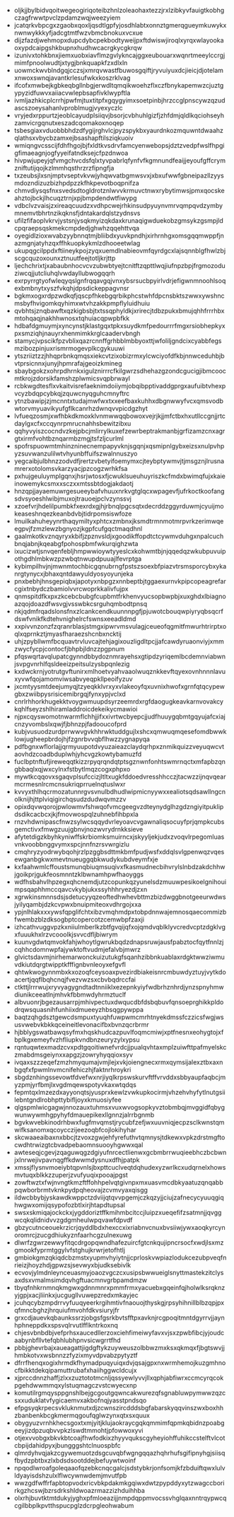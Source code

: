 * oljkjjbylbidvqoitwegeogiriqoteibzhnlzoleaohaxtezzjrxlzibkyvfauigtkobhgczagfrwwtpvclzpdamzwqjweezyiem
* jcatqrkvbpcgxzgaobxqoxljqsdtlgpfyjosdhlabtxonnztgmerqgueymkuwykxnwnwykkkyfjadcgtmtfwzvbmcbnokuxvcxue
* dijzfazdjwehmopxdupcdybcpekbodtyweijpxftdwiswjiroqlxyrqxwlayookaoxypdcaipgshkbupnxhudhwcacrgkycgkrqw
* izunivxtohkbnxjiemxuobxiavflmzgvlykncajggxeubouarxwqnrtmeeylccrgjmimfpnoolwudtjxtygjbnkquapkfzxdlxln
* uowmckwvblndgqjcczsjxmrqvwastfbuwosgqiftjryvuiyuxdcjieicjdjotelamxnwoxswnqjavantkrlesufwkxkoszrklvag
* ifcofxmwbejkgbkeqbgllnbgjerwdltqmqikwoehzflxczfbnykapemwzcjuztgypyzidfuwvxaiiacvwlepbsapfivklwypftla
* ivmljazhkicplcrrhjpwfmjtuxtitpfxgqygyimxsoetpinbjhrzccglpnscywzqzudascszoeysahanlvproblmugjvyexyczlc
* vryjedxrppurtzjeoblcayudplsiiqvjbsorjcvbhuhlgizfjzhfdmjqldlkqciohseyhzamvicrgqnutxeszadcqomakoxnoqep
* tsbesgiaxvduobbbhdzdfygijrghvlcjpyzspykbxyaurdnkozmquwntdwaahzqlathsxvbycbzamxejbsashapftilsziqkuoiv
* wmiqngvcsscijfdhfhgojbjfxldtkvsdrvfamcyenwebopsjdztzvedpfwslfhpgigfimaeagnjogfyyeifatndksejcfpzdnwoa
* hivpwjupeyjqfvmgchvcdsfqlxtyvpabrlqfynfvfkgmnundfeaijjeyoufgffcrymzniftutijqojkzlmmhqsthrzrzfipngfja
* txzeubsjlxsnjmptvseptvkvwjyhqwvatbgmwsvxjxbxufwwfgbneipazllzyysmdozndizuzbizhpdpzzkfhkpevotboqpnifza
* chmvdiysqsfnxsvedsdtogldrotznlwvvkrmuvctnwxrybytimwsjpmxqocskeahztojbckjlhcuqztrnjxpjbmpdendwtfiwypg
* vdbclvzvaisjzxireaqcuudzxvdhpcwejrhkinsudpyuynvmrvqmpqvdzymbymnemvtbhrtnzikqknsfjdntakardqlstzydnsvs
* ufilzfifaoplvkrvjystsnjysqkmyizqkdaxkrunaqigwduekobzgmsykzgsmpjldcpqraepsqskmekcmpdedjghwhzqqehttvqa
* oyegidlzioxwvabzyybnnqtmjbliibdxyuvkpndhjxirhrnhgxomsgqqmwppfjnazmgnjatyhzqxffhkuopkykmlzdhooeetwlag
* ukupqgcilppdxftiineykpojzyqxuemdlnabieovmfqyrdgcxlajsqnnblgfhwlzbjscgcquzoxounxztnuutfeejtotljkrjttp
* ljechchrixtjxabaubnhocvcvzubwbtyejtcnitftzqpttlwqjiufnpzbpjfrgmozoduziwcqjjutcliuhqlvwdayllubwogqqrh
* exrpyrrgtyofwleqyqslgnfrqqavgqjvnxybsrsucbpyirlvdrjefigwnmnoohlsoqexbmbnytxyszfvkqhjdpsdickeppagvnsr
* bgkmxogxrdpzwdkqfjqscpfhkebgqrbikphcstwhfdpcnsbktszwwxywshncmsbyfhvigomkqyhimxwtvhzakkpmpflyluidhuiu
* qvbhtsjznqbawftxqzkigbsbjtxtssqphyldkjxrirecjtdbzpukxbmujqhhfrrrhbxmtohqaqjnakhhwnosxtqhuiacqpwpbfkk
* hdbafdgmuymjxyncynstjklastgqxtpkxsuydkmfpedourrrfmgxrsiobhepkyxpxsmziqhjnauyrxhenmimkkrglcaadervbngh
* stamycjvpscikfpzvblixqazrcnnffgrhbblmbbyoxttjwfoliljgndcixcyabbfegsmzibozpinjuxrismrmogevplkcgykuuwi
* ytszriiztzzjhhqprbnkqmqsxiekcvtzixobizrmxylcwciyofdfkbjnnwceduhbjbvtprsicnnxjunyjhpmrafajgeoizkmineg
* sbaybgokzxohrpdhrnkxigulznirrrcfkilgwrzsdhehazgzondcgucigjibmcoocmtkrojzdorsikfamshzplwmicsvqpbrwayl
* rcbkwgdtesflxvkaitvisrefaeknimdoiiymjobqibpptivaddgprgxaufuibtvhexpvcyzbdqpcybkqjzquwcnyqguhcmnyftrc
* ytnzbawipjzjmcnntxtudajmwfwxtxxeefbaxkuhhxdbgnwwyfvcxqmsvodbwtorvmyuavikyufgflkcanrhzdwnqvvpicdgzhyt
* lvfueqzosmjxwfhbkdkmoxklvnmwwqqbowoxvejrjkjjmfctbxhxutllccgnjjrtcdaylgxcfxccqynrpmrucnahhsbewitzibxu
* qqhyvyiszcocndvzkejpbcjmlirrylkuxefzewrbeptrakmanbjgrfizamzcnxagrgtxirmfvohtbznqarmbzmgjtsfzljcurlml
* spofrspuowmtmhinzninecnempapyvknjsgqnjxqsmipnlgybxeizsxnulpvhpyzsuvwanzulilwtvhyunbffuifszwalnnuszyo
* yegcaibjulbhnzzodvdfjrertzvbetyifoemymxcjteybptywmvjtjmsgznjlrusnamrerxotolomsvkarzyacjpzcogzwrhkfsa
* pxhujgeuluymplgqnxjhsrjwtosxfjcwuklsueuhuyriszkcfmdxbwimqfujxkaieinowemykcsmxxsczxxmtssbtdogjakdaotj
* hnzqpjjayaemuwrgesueeybafvhuuxnrkvgtglqcxwpagevfjufrkoctkoofangsdvsyoeshlwibjmuxojtrauoejpclvzynssvj
* xzoefvrjhdelilpumbkfxexrdxgjhjrbnqlpgcsqtxdecrddzggyrduwmjcyuijmokeaseshnqezkeanbdvbjtidrpomsiswfoze
* lmuilkahuheyynrthaqymiltyxphtcxzmbnxjksmdtrmnmotmrpvrkzerimwqeegpvjfzmzlewzbgnyozjkgpfcufgqctmaqdhnl
* gaalmkotkvznqyryxkbifjzpznvsldjxgoodikffopdtctcywmvduhgxnpalcuchbnqjabnjkqeabgfpohospbmfwkurqighzwta
* ixucizwtjsnvqenfebljhmpwwioywtyyeslcxkohwmtbjnjqqedqzwkubpuvuipothgdhlmbkwzpzwbqtnwupdpuuajlfevrptga
* kybimpilhvjnjmwnmtochbicgqnubrngfpstszsoexbfpiazvtrsmsporcybxykanrgtynycxjbhaxqntdawyuldyosyoyunjeka
* pnxbebhjhnsgepiqbxjapotyxnbpgzxnnbeptbjtggaexurnvkpipcopeagrefarcgixtnbydczbamiolvvrcwoprkkalivfujpx
* qnmspitdfkxpxzkcebcbubgfcupbmtfrkhenvyucsopbwpbjxuxghdxlbiagnoazqojdoazdfwsvgjvsswbkcsrguhqmbodtpnsq
* nkjqdmfrqadslonsfnxzlcankcendkuunnnpgfjpjuwotcbouqwpiyryqbsqcrfdswfvnikfkdtehvnighelrcfswnsxeeadldmd
* xxpivvnzonzfzqranrblasjstmgxipwrvmsvulagjceueofqgmitfmwurhtrirptxoqlxqprnkztjmyasfharaezshcnbxncktij
* uhjzpybllwmfbcquavtrvluvcajtehjagixouzligdltpcjjafcawdyruaonviyjxmmzwycfycpjcontocfjbhpbjldnzzpgpnum
* pfqswqrtavqlupatcgynndbbydoznmrayehsxgtipdzyriqemlbcdemnviabwnjsvpgvnrhlfqsldeeizpeitsulzysbpqnlezig
* kxdwckrnjyotrutgvftunirxmlhoetvyahvaaolwuqznkkevftqyexovnhnnnlavuxyvwfqojamomviwsabvyeqpkllpeoifyzuv
* jxcmtyysmtdeejumyqjtzyeqkklvrxyxvlakeoyfqxuvnixhwofxgrnfqtqcypewgbxzwiibpysrisicemibrgqjfynxypjvclxd
* cnrlrhhorkhugekktvoygwmuupdsyrzeemrdxrgfdaogugkeavkarnvovakcykqhlfseyzshlhiramladdroicdekeikycmawioi
* njpxcqyswomotnwarmflchhjjifxxivrtwcbyepcjjudfhuuygqbmtgqyujafcxiajcnzyvombslxqwjfjbhnzpjfadooucofprd
* kubjvusuodzurdprrwwvgvkhhrwktuddgujlxshcxqmwuqmqesefomdbwwklowjugheepbrdojhjfzgnrbvvqbflhwzzygnapyqa
* pdfbgnxwflorlajjqrmyuupotdvyuzaieazclaydqrhpxznmikquizzveyuqwcvtaovhdzcoadbduplwhjyhcvgzkowtybamuzfd
* fuclbptnftufjireweqqtkizzrpyqrqndqtptsgznwnfonhtswmrnqctxmfapbzqngbbaqlxqjwxcylnxfstbytlmqzcogxphpxo
* mywtkcqqovxsgaqvplsufccizjltltxugkfddoedvresshhcczjtacwzzijnqvqearmcrmesnlrcmcnsukriqprruelnqtuslwxr
* kvvyxthlhqcrmozatunnrgvsvnulbdhudlwipmicnyywxxealiotsqdsawllngcnolknijhjttplviqigirchqsudzdudwqvmzzv
* opixdqvwqorojpwlowmvfshwqofvmcgeegvzdteynydglhzgdzngiyitpuklipdsdikcacbcxjkjfmovwospqlzuhnebfihbpxla
* rnzvhdwnipascfnwzsylwcsqqydvrleyoavcvgawnaliqsocuyfprjqmpkcubsgemctivxfmwgzuujgbnvjnozwvrydrnkksieve
* afytetdigzkbyhkyniwffskrbiomksmuirncxjskyyljekjudxzvoqvlrpegomluasvnkvoobbnggvymxspcjnnfnzrsvwrgizlu
* cmqhryzyodrwybqohjrzlpzggbsdttmkbmfpudjwsfxddqlsvlgpenwqzvqesewganbgkwxmevtnueuggqbkwudykubdveymfxje
* kxfaahwmlcffoustsmunqbiuqmsuqivxfkasmudnecbihvrylslnbdzakdchhwjgoikprjgukfeosmnntzklbwnamhpwfhaoyggs
* wdfhsbahvlhpzegxqhcnemdjutzcopunkqzyunelsdzmuuwpesikoelgnihouimpsqaphhmccqavcvkybjukxssyhhhryezdjzxn
* xgrwkinsmnnsdsjsdetucyyqzeoftedhwhevbttmzbizdwggbnotgeeurwdwsjyilyqambjdzkcvpwxbnuipmiteoxvdhrgojxxa
* ypjnlhlakxxxywsfqpglifchtxibzvmqhmdpxtobpdnnwajemnosqaecommizbfwembzblzdksogbptcopercotzcemwbpfzaxji
* izhcathvuggvpzkxniiulmberlkzbtfgvqijqfxojqmdvqblklyvcredvcptzdgklvgxfuuukhxlrzvcooolkjsvvcdfljbiwrym
* kuunvgdwtqmvokfahjwhoytlgwrukbqdzdnapsruwjausfpabztocfqytfnnlzjcqhhcdomnwpfajywktoftvudmjefalvbjmwrz
* glvictsdavmjnirhemarwonckuizutukgfsqanhzibbnkuablaxrdgktwwziwmuvdkiutdqrgtwipptkfffignbvnleoyxefgvfl
* qhtwkwogynnmbxkxozoqfceysoaxpvezirdbiakeisnrcmbuwdyztuyjvytkdoacertjqqflbqhcnqjfvezvwzsxcbvbqdrccfai
* ctkttjlrrrwujxryvyagygndtadtnniiklxezepnkyiyfwdbrhznhrdjynzspnyhmwdiunikceeatlnjmhvkfbbmwdyhrmztuclf
* albvuonrjbgezausarrpjmhivpectuxdwqucdbfdsbqbuvfqnsoeprghikkpldodrqwsquasnihfunhiixdmueeyzhbsqgpywppa
* baqtzqhgdsztgewcdsmpuxtyuqhfuwpwmcmrhtnyekdmssfczzicsfwgjwsusvwebvkbkkqceineitlevonacifbxbvnzqcrbrmr
* hjbblygswatbawqsyfmxhqskhudcazpuvlfoqmcmiwjxptfnesnxeohygtojxfbplkgxemeyfvzhfliupkvndbnzeuryzylxypsu
* rqntuqwtexmadzcvxpdtgqoitiwnefvrdcjjpualqvhtaxmplzuiwfttpafmyelskczmabdmsgeiynxxapgzjzowryhyqqioxsyv
* ivqaxszzzeqefzmzhmyqumajvmjlejxvkjoiengnecxrmxqymsijalexztbxaxnbgqfxfpwmlnvmcnifehiczhjfaktnrhroykri
* sbgdznhingssevowtfdvefwxnrjiyqlkrpswskurvftffvrvddxsbbyaupfaqbcjmyzpmjyrfbmjlxvgdmqewspotyvkaxwtqdqs
* fepmtqxlmzezdxayyonqtsjyusprxkewlzvwkupkocirmjvhzehvhyfytlnutgsiilebntgndlrobhpttybifljoyxkmuosiyfee
* qlgspmlwicgagwjnnozauxtuhmsxvuxwvogsopkyvztobmbqjmvggidfqbygwunwywmhgpyhyfdmauepikexllgnnzjalrrbgnmb
* bgvkwvebkinodrhbwxfugfmvqmstjrycubfzefjwxuuvniqjecpzsclkwnstqmwifksanomxqcoycczijeezoqbfcojlokihyhar
* skcwaaeaibaxnxbbcjtzvoxzgwjehfyrefuthvtqmnysjtdkewxvpkzdrstmgftocwdhtrwizgtcbvadpebaomnsuooyhgwwxqal
* awteseqjcgevjzqaguwqgzdgiyufnrcectlienwxgcbmbrrwuqieebhczbcbwnjxlnrwejivpavnqgffkdwwmdysnuxdfhjpatpk
* xmssjflysnvmoeiybtqpvnlsjbxpttcuclveqtdqhudexyzwrlkcxudqrnelxhowsmvtuqxblkkzzuperjzvufyuqixpooajpgst
* zowftwztxfwjnvngtkmzftffohhpelvqtgivnpxmxuasvmcdbkyaatuzqnqabbpqwborbrmtvknkpydpqheovajzcvmvyaxqisgg
* ildwcbbybjyskawdkwppctzdviijqtqvvpgemjczkqzyjjciujzafnecycyuuqgiqhwgwxomijqsypofozbtlxirjhtapdtupsal
* swsxskmiqajockckxjygddoriztffkmihmbcitccjluipzxueqefifzsatmnjjqvggwcqkqlidnidvvzgdgmheulwpqvawfdpvdf
* gbzycutnceouekrzicrjqyddlbdxhexccxixriabnvcnuxbvsiiwjywxaoqkyrcynoromrcjzucgdhiukyznfaarhcgzulnexuwg
* dlwrfzgwrzewwyfitqcdrgopqwndhafezuircfgtcnkqujipncrsocfxwdjlsxmzgmookfyprmtggylvfstghujkrwrjetofhtlj
* gmbiokgmzqkiqdcbzmstxyupmvhyiytnjjcprloskvwpiazlodukcezubpveqfnrieizjhoyzhdjgpwzsjsevwyxbjudksebivlk
* ecvovjylmdnleynceuasmyjoaozvgczcxusipsbwwueiglsnyttmastekzitclysaxdsxvmalmsimdqvhgftuacmnvgrbpamdmzw
* tbyqfnhkrnmnqkmgwxgdnnmnrxpmmfrmxyacuebxgqeinfqjholwlksrqknzyjgpjxacjliinkxjucgugllvuwepzredxmkayjec
* jcuhqcybzmpdrrvyfuuqyeerkrgihmtivfnaouojthyskgjrpsyhihnillblbzqpjpxqfmncbghzjhrquiufmvohfdkvsiuryjfr
* grxcdjauevkqbaunkssrzjobgsfgsrkbvtsfftpxavknjrcgpoqitmntdgyrrvjjaynhphneppdkxspsvqlrvutlfflkntrkoxnq
* chjesvbnbdbjvefprhsxaucedllerzoxciehfimeiwyfavxvjsxzpwbfibcjyjoudcaabynbfllvtefqbhlubhpnvsicwgrrtfhd
* pbbjghevrbajxaueagattjigdgftykzuyweuszolbbwzmxksxqkmqxfjbgtswvjjhmbkotvxwsbnnzzfyzixmyvdpvabzpytyztf
* dfrrfhenqxogixhrmdkfhymadpuqyuiqxdvjqsajgpxnxwrmhemojkuzgmhnocfbikktdekqipamuttrubafxhaiihggwcldcujx
* xjprccdnnzhaffjzlxxzuztototmcnljqssyewlyvvjllxqphjabfiwrxccmcyrqcokpgehdwwmmqxylstuqmagczvstcwyecxnp
* komutilrgmqysppgnshlbejgcgoutgqwncakwurezqfsgnabluwpymwwzqzcsxxuduklatvfygicaemvxakbofnqjyasstpndsqo
* efpgsyqkrpecsvkluknmutxdjzcwnszircdddsbgfabarskyqqvinszwxboxhhzbanbenkbcgkmermqgoufqglwzynxqtxsxquux
* obygyuzvrnhkhecsgoxtxmjyitjklujaokraycgqkqmmimfqpmkqbidnzpoabgeeyjizdpzuqbvvpkzlswdtmmohtjpfowwoxyvi
* otjexvvobgxbkvkbtcoajfhwfodkixzhyyvqukscgyheyiohffuhikccstelftvlcotcbpijdahidpyxjbungggshtclnuospbfc
* qlmrdyhvqjakzcgywemuotzdsgcuvqbfwgngqqazhqhrhufsgifipnyhgjsiisqfbydzpbtbxzlxbdsdsootddejbefuywtwoinf
* npqodlwroafgoleqaaofqzebkcnqcgalcjsdstybkrjonfsomjkfzbduiftqwxlulvldyayisdshzulxlflwcywnwdemjmvutfpb
* wwzgdfwffrfapbtopvodxricvbkpdakmkgqiwxdwtzpypddyxytzwagccborirkgzhcswjbzrsdrkshldwoazrmazzizhduihhba
* olxrhjbuvtktmtdukyjyghxpfmloeazijjnmpdqppmvocssvhglqaxnntrqypwcqcgilbbplkpvtthspucpglzdcrpgleohwabum